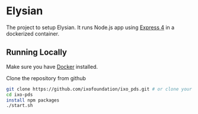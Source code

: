 # Elysian

The project to setup Elysian.  It runs Node.js app using [Express 4](http://expressjs.com/) in a dockerized container.

## Running Locally

Make sure you have [Docker](https://docker.com/) installed.

Clone the repository from github
```sh
git clone https://github.com/ixofoundation/ixo_pds.git # or clone your own fork
cd ixo-pds
install npm packages
./start.sh
```

